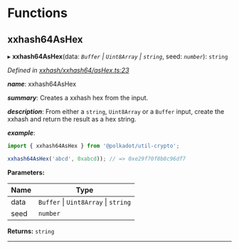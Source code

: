 

# Functions

<a id="xxhash64ashex"></a>

##  xxhash64AsHex

▸ **xxhash64AsHex**(data: *`Buffer` \| `Uint8Array` \| `string`*, seed: *`number`*): `string`

*Defined in [xxhash/xxhash64/asHex.ts:23](https://github.com/polkadot-js/common/blob/b15abe1/packages/util-crypto/src/xxhash/xxhash64/asHex.ts#L23)*

*__name__*: xxhash64AsHex

*__summary__*: Creates a xxhash hex from the input.

*__description__*: From either a `string`, `Uint8Array` or a `Buffer` input, create the xxhash and return the result as a hex string.

*__example__*:   

```javascript
import { xxhash64AsHex } from '@polkadot/util-crypto';

xxhash64AsHex('abcd', 0xabcd)); // => 0xe29f70f8b8c96df7
```

**Parameters:**

| Name | Type |
| ------ | ------ |
| data | `Buffer` \| `Uint8Array` \| `string` |
| seed | `number` |

**Returns:** `string`

___

